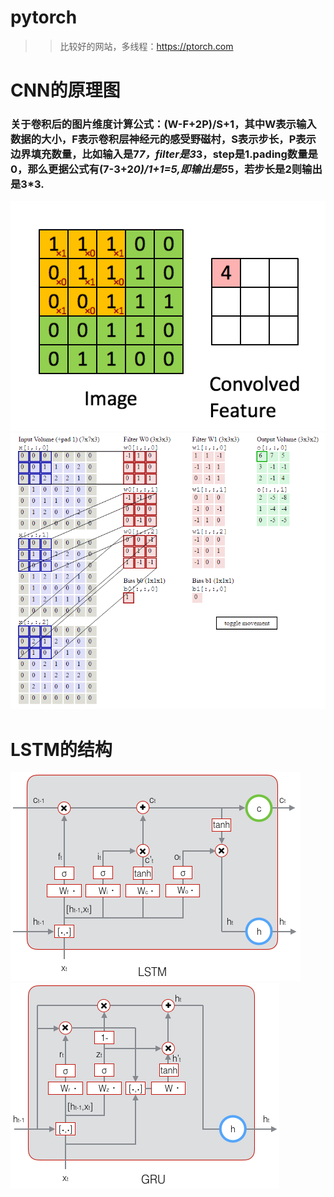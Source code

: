 # pytorch
>>比较好的网站，多线程：https://ptorch.com

# CNN的原理图
### 关于卷积后的图片维度计算公式：(W-F+2P)/S+1，其中W表示输入数据的大小，F表示卷积层神经元的感受野磁村，S表示步长，P表示边界填充数量，比如输入是7*7，filter是3*3，step是1.pading数量是0，那么更据公式有(7-3+2*0)/1+1=5,即输出是5*5，若步长是2则输出是3*3.
![](https://github.com/AIMarkov/pytorch/raw/master/image/CNN/2256672-19110dee0c54c0b2.gif)
![](https://github.com/AIMarkov/pytorch/raw/master/image/CNN/2256672-958f31b01695b085.gif)

# LSTM的结构
![](https://github.com/AIMarkov/pytorch/raw/master/image/LSTM/2256672-7ea82e4f1ac6cd75.png)
![](https://github.com/AIMarkov/pytorch/raw/master/image/LSTM/2256672-b784d887bf693253.png)
